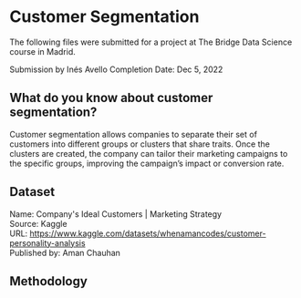 # Customer Segmentation
The following files were submitted for a project at The Bridge Data Science course in Madrid.

Submission by Inés Avello
Completion Date: Dec 5, 2022

## What do you know about customer segmentation?
Customer segmentation allows companies to separate their set of customers into different groups or clusters that share traits. Once the clusters are created, the company can tailor their marketing campaigns to the specific groups, improving the campaign’s impact or conversion rate.

## Dataset 
Name: Company's Ideal Customers | Marketing Strategy                                                                          
Source: Kaggle                                                                  
URL: https://www.kaggle.com/datasets/whenamancodes/customer-personality-analysis                                                      
Published by: Aman Chauhan                                                                                                           

## Methodology
###                                                                                                                                      





